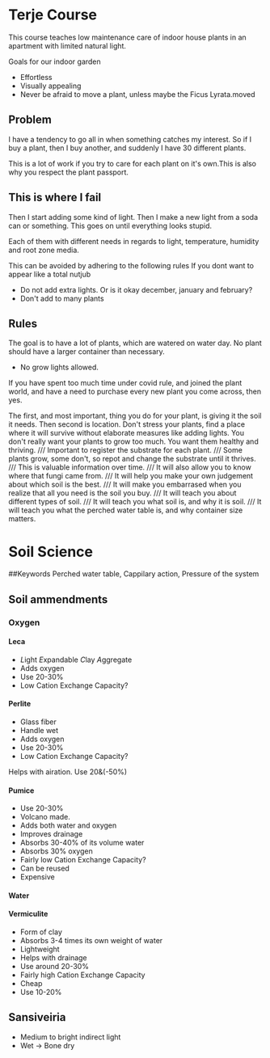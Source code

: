 # Terje Course



This course teaches low maintenance care of indoor house plants in an apartment with limited natural light.

Goals for our indoor garden
- Effortless
- Visually appealing
- Never be afraid to move a plant, unless maybe the Ficus Lyrata.moved

## Problem
I have a tendency to go all in when something catches my interest. So if I buy a plant, 
then I buy another, and suddenly I have 30 different plants. 

This is a lot of work if you try to care for each plant on it's own.This is also why you respect the plant passport.

## This is where I fail
Then I start adding some kind of light. Then I make a new light from a soda can or something. 
This goes on until everything looks stupid.

Each of them with different needs in regards to light, temperature, humidity and root zone media.


This can be avoided by adhering to the following rules
If you dont want to appear like a total nutjub
- Do not add extra lights. Or is it okay december, january and february?
- Don't add to many plants




## Rules
The goal is to have a lot of plants, which are watered on water day. 
No plant should have a larger container than necessary.


- No grow lights allowed.



If you have spent too much time under covid rule, and joined the plant world, and have a need to purchase every new plant you come across, then yes.



The first, and most important, thing you do for your plant, is giving it the soil it needs.
Then second is location.
Don't stress your plants, find a place where it will survive without elaborate measures like adding lights. You don't really want your plants to grow too much. You want them healthy and thriving.
    /// Important to register the substrate for each plant.
    /// Some plants grow, some don't, so repot and change the substrate until it thrives.
    /// This is valuable information over time.
    /// It will also allow you to know where that fungi came from.
    /// It will help you make your own judgement about which soil is the best.
    /// It will make you embarrased when you realize that all you need is the soil you buy.
    /// It will teach you about different types of soil.
    /// It will teach you what soil is, and why it is soil.
    /// It will teach you what the perched water table is, and why container size matters.


# Soil Science

##Keywords
Perched water table, Cappilary action, Pressure of the system 	

## Soil ammendments

### Oxygen

#### Leca
- *L*ight *E*xpandable *C*lay *A*ggregate
- Adds oxygen
- Use 20-30%
- Low Cation Exchange Capacity?

#### Perlite
- Glass fiber
- Handle wet
- Adds oxygen
- Use 20-30%
- Low Cation Exchange Capacity?

Helps with airation. 
Use 20&(-50%)

#### Pumice
- Use 20-30% 
- Volcano made.
- Adds both water and oxygen
- Improves drainage
- Absorbs 30-40% of its volume water
- Absorbs 30% oxygen
- Fairly low Cation Exchange Capacity?
- Can be reused
- Expensive

#### Water
#### Vermiculite
- Form of clay
- Absorbs 3-4 times its own weight of water
- Lightweight
- Helps with drainage
- Use around 20-30%
- Fairly high Cation Exchange Capacity
- Cheap
- Use 10-20%

## Sansiveiria

- Medium to bright indirect light
- Wet -> Bone dry